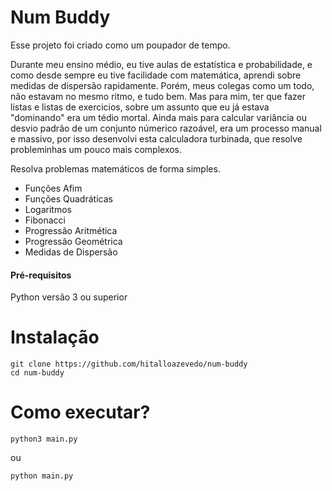 # Num Buddy
Esse projeto foi criado como um poupador de tempo. 

Durante meu ensino médio, eu tive aulas de estatística e probabilidade, e como desde sempre eu tive facilidade com matemática, aprendi sobre medidas de dispersão rapidamente. Porém, meus colegas como um todo, não estavam no mesmo ritmo, e tudo bem. Mas para mim, ter que fazer listas e listas de exercicios, sobre um assunto que eu já estava "dominando" era um tédio mortal. Ainda mais para calcular variância ou desvio padrão de um conjunto númerico razoável, era um processo manual e massivo, por isso desenvolvi esta calculadora turbinada, que resolve probleminhas um pouco mais complexos.


 Resolva problemas matemáticos de forma simples.
 - Funções Afim
 - Funções Quadráticas
 - Logaritmos
 - Fibonacci
 - Progressão Aritmética
 - Progressão Geométrica
 - Medidas de Dispersão
   
#### Pré-requisitos
Python versão 3 ou superior

# Instalação
```
git clone https://github.com/hitalloazevedo/num-buddy
cd num-buddy
```

# Como executar?
```
python3 main.py
```
ou
```
python main.py
```
